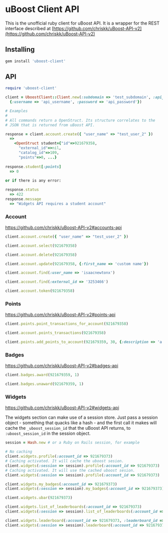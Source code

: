 # uBoost Client API

This is the unofficial ruby client for uBoost API. It is a wrapper for the REST interface described at [https://github.com/chriskk/uBoost-API-v2](https://github.com/chriskk/uBoost-API-v2)

## Installing

```bash
gem install 'uboost-client'
```

## API

```ruby
require 'uboost-client'

client = UboostClient::Client.new(:subdomain => 'test_subdomain', :api_credentials => 
  {:username => 'api_username', :password => 'api_password'})

# Examples
#
# All commands return a OpenStruct. Its structure correlates to the 
# JSON that is returned from uBoost API.

response = client.account.create({ "user_name" => "test_user_2" })
  =>
    <OpenStruct student={"id"=>921679358, 
      "external_id"=>nil, 
      "catalog_id"=>109,   
      "points"=>0, ...}
    
response.student[:points] 
  => 0
  
or if there is any error:

response.status
  => 422
response.message 
  => "Widgets API requires a student account"
```

### Account

https://github.com/chriskk/uBoost-API-v2#accounts-api

```ruby
client.account.create({ "user_name" => "test_user_2" })

client.account.select(921679358)

client.account.delete(921679358)

client.account.update(921679358, {:first_name => 'custom name'})

client.account.find(:user_name => 'isaacnewtonx')

client.account.find(:external_id => '3253466')

client.account.token(921679358)
```

### Points

https://github.com/chriskk/uBoost-API-v2#points-api

```ruby
client.points.point_transactions_for_account(921679358)

client.account.points_transactions(921679358)

client.points.add_points_to_account(921679359, 30, {:description => 'a description'})
```

### Badges

https://github.com/chriskk/uBoost-API-v2#badges-api

```ruby
client.badges.award(921679359, 1)

client.badges.unaward(921679359, 1)
```

### Widgets

https://github.com/chriskk/uBoost-API-v2#widgets-api

The widgets section can make use of a session store. Just pass a session object - something that quacks like a hash - and the first call it makes will cache the `_uboost_session_id` that the uBoost API returns, to `:uboost_session_id` in the session object.

```ruby
session = Hash.new # or a Ruby on Rails session, for example

# No caching
client.widgets.profile(:account_id => 921679373)  
# Caching activated. It will cache the uboost sesion.
client.widgets(:session => session).profile(:account_id => 921679373)
# Caching activated. It will use the cached uboost sesion.
client.widgets(:session => session).profile(:account_id => 921679373)

client.widgets.my_badges(:account_id => 921679373)
client.widgets(:session => session).my_badges(:account_id => 921679373)

client.widgets.ubar(921679373)

client.widgets.list_of_leaderboards(:account_id => 921679373)
client.widgets(:session => session).list_of_leaderboards(:account_id => 921679373)

client.widgets.leaderboard(:account_id => 921679373, :leaderboard_id => 226)
client.widgets(:session => session).leaderboard(:account_id => 921679373, :leaderboard_id => 226)
```